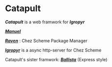 # Catapult

***Catapult*** is a web framwork for ***Igropyr***




***[Manuel](https://guenchi.gitbooks.io/igropyr/content/catapult.html)*** 

***[Raven](http://ravensc.com)*** : Chez Scheme Package Manager 

***[Igropyr](https://github.com/guenchi/Igropyr)*** is a async http-server for Chez Scheme

Catapult's sister framwork: ***[Ballista](https://github.com/guenchi/Ballista)*** (Express style)


